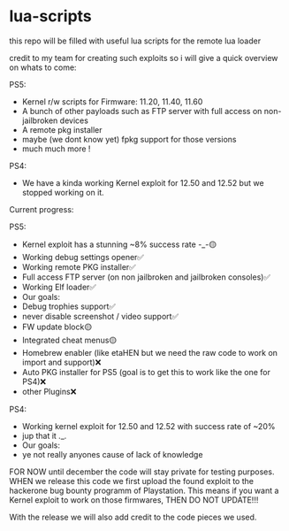 # lua-scripts
this repo will be filled with useful lua scripts for the remote lua loader

credit to my team for creating such exploits so i will give a quick overview on whats to come:

PS5:
  - Kernel r/w scripts for Firmware: 11.20, 11.40, 11.60
  - A bunch of other payloads such as FTP server with full access on non-jailbroken devices
  - A remote pkg installer
  - maybe (we dont know yet) fpkg support for those versions
  - much much more !

PS4:
  - We have a kinda working Kernel exploit for 12.50 and 12.52 but we stopped working on it.

Current progress:

PS5:
  - Kernel exploit has a stunning ~8% success rate -_-🟡
  - Working debug settings opener✅
  - Working remote PKG installer✅
  - Full access FTP server (on non jailbroken and jailbroken consoles)✅
  - Working Elf loader✅
  - Our goals:
  - Debug trophies support✅
  - never disable screenshot / video support✅
  - FW update block🟡
  - Integrated cheat menus🟡
  - Homebrew enabler (like etaHEN but we need the raw code to work on import and support)❌
  - Auto PKG installer for PS5 (goal is to get this to work like the one for PS4)❌
  - other Plugins❌
    
PS4:
  - Working kernel exploit for 12.50 and 12.52 with success rate of ~20%
  - jup that it ._.
  - Our goals:
  - ye not really anyones cause of lack of knowledge

FOR NOW until december the code will stay private for testing purposes.
WHEN we release this code we first upload the found exploit to the hackerone bug bounty programm of Playstation.
This means if you want a Kernel exploit to work on those firmwares, THEN DO NOT UPDATE!!!

With the release we will also add credit to the code pieces we used.

    
